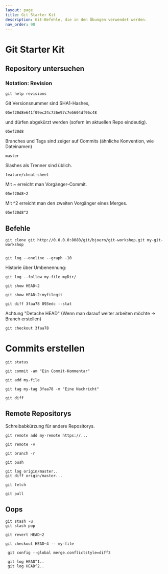 ```yaml
---
layout: page
title: Git Starter Kit
description: Git-Befehle, die in den Übungen verwendet werden.
nav_order: 90
---
```

# Git Starter Kit

## Repository untersuchen

### Notation: Revision

    git help revisions

Git Versionsnummer sind SHA1-Hashes,

    05ef20d8e641f09ec24c736e97c7e5604df96c48

und dürfen abgekürzt werden (sofern im aktuellen Repo eindeutig).

    05ef20d8

Branches und Tags sind zeiger auf Commits (ähnliche Konvention, wie Dateinamen)

    master

Slashes als Trenner sind üblich.

    feature/cheat-sheet

Mit ~ erreicht man Vorgänger-Commit.

    05ef20d8~2

Mit ^2 erreicht man den zweiten Vorgänger eines Merges.

    05ef20d8^2

## Befehle

    git clone git http://0.0.0.0:8080/git/bjoern/git-workshop.git my-git-workshop


    git log --oneline --graph -10

Historie über Umbenennung:

    git log --follow my-file myDir/

    git show HEAD~2

    git show HEAD~2:myfilegit

    git diff 3faa78 893edc --stat

Achtung "Detache HEAD" (Wenn man darauf weiter arbeiten möchte -> Branch erstellen)

    git checkout 3faa78

# Commits erstellen

    git status

    git commit -am "Ein Commit-Kommentar"

    git add my-file

    git tag my-tag 3faa78 -m "Eine Nachricht"

    git diff

## Remote Repositorys

Schreibabkürzung für andere Repositorys.

    git remote add my-remote https://...

    git remote -v

    git branch -r

    git push

    git log origin/master..
    git diff origin/master...

    git fetch

    git pull


## Oops

    git stash -u
    git stash pop

    git revert HEAD~2

    git checkout HEAD~4 -- my-file

     git config --global merge.conflictstyle=diff3

     git log HEAD^1..
     git log HEAD^2..


